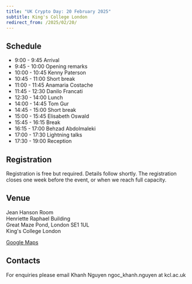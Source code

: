 ```yaml
---
title: "UK Crypto Day: 20 February 2025"
subtitle: King's College London
redirect_from: /2025/02/20/
---
```


## Schedule

- 9:00 - 9:45 Arrival
- 9:45 - 10:00 Opening remarks
- 10:00 - 10:45 Kenny Paterson
- 10:45 - 11:00 Short break
- 11:00 - 11:45 Anamaria Costache
- 11:45 - 12:30 Danilo Francati
- 12:30 - 14:00 Lunch
- 14:00 - 14:45 Tom Gur
- 14:45 - 15:00 Short break
- 15:00 - 15:45 Elisabeth Oswald
- 15:45 - 16:15 Break
- 16:15 - 17:00 Behzad Abdolmaleki
- 17:00 - 17:30 Lightning talks
- 17:30 - 19:00 Reception

## Registration

Registration is free but required.
Details follow shortly.
The registration closes one week before the event, or when we reach full capacity.

## Venue

Jean Hanson Room  
Henriette Raphael Building  
Great Maze Pond, London SE1 1UL  
King's College London  

[Google Maps](https://maps.app.goo.gl/ifs6dRzRiZjcBghc7)

## Contacts

For enquiries please email Khanh Nguyen ngoc_khanh.nguyen at kcl.ac.uk
